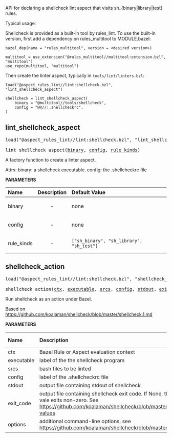 <!-- Generated with Stardoc: http://skydoc.bazel.build -->

API for declaring a shellcheck lint aspect that visits sh_{binary|library|test} rules.

Typical usage:

Shellcheck is provided as a built-in tool by rules_lint. To use the built-in version, first add a dependency on rules_multitool to MODULE.bazel:

```starlark
bazel_dep(name = "rules_multitool", version = <desired version>)

multitool = use_extension("@rules_multitool//multitool:extension.bzl", "multitool")
use_repo(multitool, "multitool")
```

Then create the linter aspect, typically in `tools/lint/linters.bzl`:

```starlark
load("@aspect_rules_lint//lint:shellcheck.bzl", "lint_shellcheck_aspect")

shellcheck = lint_shellcheck_aspect(
    binary = "@multitool//tools/shellcheck",
    config = "@@//:.shellcheckrc",
)
```

<a id="lint_shellcheck_aspect"></a>

## lint_shellcheck_aspect

<pre>
load("@aspect_rules_lint//lint:shellcheck.bzl", "lint_shellcheck_aspect")

lint_shellcheck_aspect(<a href="#lint_shellcheck_aspect-binary">binary</a>, <a href="#lint_shellcheck_aspect-config">config</a>, <a href="#lint_shellcheck_aspect-rule_kinds">rule_kinds</a>)
</pre>

A factory function to create a linter aspect.

Attrs:
    binary: a shellcheck executable.
    config: the .shellcheckrc file

**PARAMETERS**


| Name  | Description | Default Value |
| :------------- | :------------- | :------------- |
| <a id="lint_shellcheck_aspect-binary"></a>binary |  <p align="center"> - </p>   |  none |
| <a id="lint_shellcheck_aspect-config"></a>config |  <p align="center"> - </p>   |  none |
| <a id="lint_shellcheck_aspect-rule_kinds"></a>rule_kinds |  <p align="center"> - </p>   |  `["sh_binary", "sh_library", "sh_test"]` |


<a id="shellcheck_action"></a>

## shellcheck_action

<pre>
load("@aspect_rules_lint//lint:shellcheck.bzl", "shellcheck_action")

shellcheck_action(<a href="#shellcheck_action-ctx">ctx</a>, <a href="#shellcheck_action-executable">executable</a>, <a href="#shellcheck_action-srcs">srcs</a>, <a href="#shellcheck_action-config">config</a>, <a href="#shellcheck_action-stdout">stdout</a>, <a href="#shellcheck_action-exit_code">exit_code</a>, <a href="#shellcheck_action-options">options</a>)
</pre>

Run shellcheck as an action under Bazel.

Based on https://github.com/koalaman/shellcheck/blob/master/shellcheck.1.md


**PARAMETERS**


| Name  | Description | Default Value |
| :------------- | :------------- | :------------- |
| <a id="shellcheck_action-ctx"></a>ctx |  Bazel Rule or Aspect evaluation context   |  none |
| <a id="shellcheck_action-executable"></a>executable |  label of the the shellcheck program   |  none |
| <a id="shellcheck_action-srcs"></a>srcs |  bash files to be linted   |  none |
| <a id="shellcheck_action-config"></a>config |  label of the .shellcheckrc file   |  none |
| <a id="shellcheck_action-stdout"></a>stdout |  output file containing stdout of shellcheck   |  none |
| <a id="shellcheck_action-exit_code"></a>exit_code |  output file containing shellcheck exit code. If None, then fail the build when vale exits non-zero. See https://github.com/koalaman/shellcheck/blob/master/shellcheck.1.md#return-values   |  `None` |
| <a id="shellcheck_action-options"></a>options |  additional command-line options, see https://github.com/koalaman/shellcheck/blob/master/shellcheck.hs#L95   |  `[]` |


